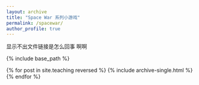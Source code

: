 ```yaml
---
layout: archive
title: "Space War 系列小游戏"
permalink: /spacewar/
author_profile: true
---
```


显示不出文件链接是怎么回事
啊啊

{% include base_path %}

{% for post in site.teaching reversed %}
  {% include archive-single.html %}
{% endfor %}
